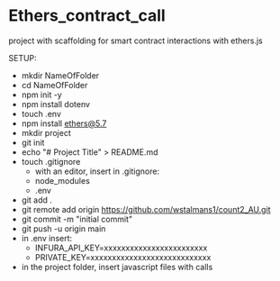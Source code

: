 # Ethers_contract_call
project with scaffolding for smart contract interactions with ethers.js


SETUP:

* mkdir NameOfFolder
* cd NameOfFolder
* npm init -y
* npm install dotenv
* touch .env
* npm install ethers@5.7
* mkdir project
* git init
* echo "# Project Title" > README.md
* touch .gitignore
    - with an editor, insert in .gitignore: 
    - node_modules
    - .env
* git add .
* git remote add origin https://github.com/wstalmans1/count2_AU.git
* git commit -m "initial commit"
* git push -u origin main
* in .env insert: 
    - INFURA_API_KEY=xxxxxxxxxxxxxxxxxxxxxxxx
    - PRIVATE_KEY=xxxxxxxxxxxxxxxxxxxxxxxxxxxx
* in the project folder, insert javascript files with calls    
